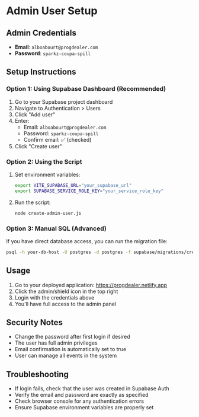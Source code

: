 # Admin User Setup

## Admin Credentials
- **Email**: `alboabourt@progdealer.com`
- **Password**: `sparkz-coupa-spill`

## Setup Instructions

### Option 1: Using Supabase Dashboard (Recommended)
1. Go to your Supabase project dashboard
2. Navigate to Authentication > Users
3. Click "Add user"
4. Enter:
   - Email: `alboabourt@progdealer.com`
   - Password: `sparkz-coupa-spill`
   - Confirm email: ✅ (checked)
5. Click "Create user"

### Option 2: Using the Script
1. Set environment variables:
   ```bash
   export VITE_SUPABASE_URL="your_supabase_url"
   export SUPABASE_SERVICE_ROLE_KEY="your_service_role_key"
   ```
2. Run the script:
   ```bash
   node create-admin-user.js
   ```

### Option 3: Manual SQL (Advanced)
If you have direct database access, you can run the migration file:
```bash
psql -h your-db-host -U postgres -d postgres -f supabase/migrations/create_admin_user.sql
```

## Usage
1. Go to your deployed application: https://progdealer.netlify.app
2. Click the admin/shield icon in the top right
3. Login with the credentials above
4. You'll have full access to the admin panel

## Security Notes
- Change the password after first login if desired
- The user has full admin privileges
- Email confirmation is automatically set to true
- User can manage all events in the system

## Troubleshooting
- If login fails, check that the user was created in Supabase Auth
- Verify the email and password are exactly as specified
- Check browser console for any authentication errors
- Ensure Supabase environment variables are properly set